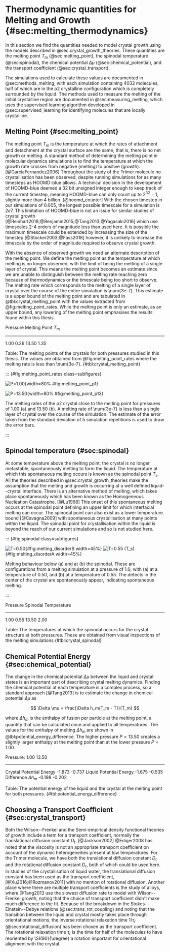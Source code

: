 # Thermodynamic quantities for Melting and Growth {#sec:melting_thermodynamics}

In this section we find the quantities
needed to model crystal growth
using the models described in @sec:crystal_growth_theories.
These quantities are
the melting point $T_m$ (@sec:melting_point),
the spinodal temperature (@sec:spinodal),
the chemical potential $\Delta \mu$ (@sec:chemical_potential), and
the transport coefficient (@sec:crystal_transport).

The simulations used to calculate these values
are documented in @sec:methods_melting,
with each simulation containing 4032 molecules,
half of which are in the p2 crystalline configuration
which is completely surrounded by the liquid.
The methods used to measure the melting of the initial crystalline region
are documented in @sec:measuring_melting,
which uses the supervised learning algorithm developed in @sec:supervised_learning
for identifying molecules that are locally crystalline.

## Melting Point {#sec:melting_point}

The melting point $T_m$ is the temperature
at which the rates of attachment and detachment
at the crystal surface are the same,
that is, there is no net growth or melting.
A standard method of determining the melting point in molecular dynamics simulations
is to find the temperature at which
the growth rate crosses from negative (melting) to positive (growth). [@GarciaFernandez2006]
Throughout the study of the Trimer molecule no crystallisation has been observed,
despite running simulations for as many timesteps as HOOMD-blue allows.
A technical decision in the development of HOOMD-blue
deemed a 32 bit unsigned integer enough to keep track of the current timestep,
meaning HOOMD-blue can only count up to $2^{32}-1$, slightly more than 4 billion. [@hoomd_counter]
With the chosen timestep in our simulations of 0.005,
the longest possible timescale for a simulation is $2e7$.
This limitation of HOOMD-blue is not an issue for
similar studies of crystal growth [@Reinhart2018;@Benjamin2015;@Tang2013;@Yagasaki2016]
which use timescales 2-4 orders of magnitude less than used here.
It is possible the maximum timescale could be extended by increasing
the size of the timestep [@Stocker2003;@Fass2018]
however, it is unlikely to increase the timescale
by the order of magnitude required to observe crystal growth.

With the absence of observed growth
we need an alternate description of the melting point.
We define the melting point as
the temperature at which melting is no longer observed,
with the limit of being the melting of a single layer of crystal.
This means the melting point becomes an estimate
since we are unable to distinguish between
the melting rate reaching zero because of thermodynamics
or the timescale being too short to observe.
The melting rate which corresponds to the melting
of a single layer of crystal over
the course of the entire simulation is \num{3e-7}.
This estimate is a upper bound of the melting point
and are tabulated in @tbl:crystal_melting_point
with the values extracted from @fig:melting_point_rates.
While the melting point is only an estimate,
as an upper bound, any lowering of the melting point
emphasises the results found within this thesis.

Pressure  Melting Point $T_m$
-------- ---------------------
1.00            0.36
13.50           1.35

Table: The melting points of the crystals
for both pressures studied in this thesis.
The values are obtained from @fig:melting_point_rates
where the melting rate is less than \num{3e-7}. {#tbl:crystal_melting_point}

::: {#fig:melting_point_rates class=subfigures}

![P=1.00](../Projects/Crystal_Melting/figures/melting_point_rates_P1.00.svg){width=80% #fig:melting_point_p1}

![P=13.50](../Projects/Crystal_Melting/figures/melting_point_rates_P13.50.svg){width=80% #fig:melting_point_p13}

The melting rates of the p2 crystal close to the melting point
for pressures of 1.00 (a) and 13.50 (b).
A melting rate of \num{3e-7} is less than a single layer of crystal
over the course of the simulation.
The estimate of the error taken from the standard deviation
of 5 simulation repetitions is used to draw the error bars.

:::

## Spinodal temperature {#sec:spinodal}

At some temperature above the melting point,
the crystal is no longer metastable,
spontaneously melting to form the liquid.
The temperature at which this spontaneous melting occurs
is known as the spinodal point $T_s$.
All the theories described in @sec:crystal_growth_theories
make the assumption that the melting and growth
is occurring at a well defined liquid--crystal interface.
There is an alternative method of melting,
which takes place spontaneously
which has been known as the Homogeneous Nucleation Catastrophe. [@Lu1998]
This onset of this spontaneous melting occurs at the spinodal point
defining an upper limit for which interfacial melting can occur.
The spinodal point can also exist as a lower temperature bound [@Cavagna2009]
with spontaneous crystallisation at many points within the liquid.
The spinodal point for crystallisation within the liquid
is beyond the reach of our current simulations
and so is not studied here.

::: {#fig:spinodal class=subfigures}

![T=0.50](../Projects/Crystal_Melting/figures/melting_disorder_P1.00-T0.50.svg){#fig:melting_disorderB width=45%}
![T=0.55 ($T_s$)](../Projects/Crystal_Melting/figures/melting_disorder_P1.00-T0.55.svg){#fig:melting_disorderA width=45%}

Melting behaviour below (a) and at (b) the spinodal.
These are configurations from a melting simulation
at a pressure of 1.0,
with (a) at a temperature of 0.50,
and (b) at a temperature of 0.55.
The defects in the center of the crystal
are spontaneously appear,
indicating spontaneous melting.

:::

Pressure  Spinodal Temperature
-------- ---------------------
1.00            0.55
13.50           2.00

Table: The temperatures at which the spinodal occurs for the crystal structure at both
pressures. These are obtained from visual inspections of the melting simulations.{#tbl:crystal_spinodal}

## Chemical Potential Energy {#sec:chemical_potential}

The change in the chemical potential $\Delta \mu$
between the liquid and crystal states
is an important part of describing crystal melting dynamics.
Finding the chemical potential at each temperature is a complex process,
so a standard approach [@Tang2013] is
to estimate the change in chemical potential $\Delta \mu$ as

$$ \Delta \mu = \frac{\Delta h_m(T_m - T)}{T_m} $$

where $\Delta h_m$ is the enthalpy of fusion per particle at the melting point,
a quantity that can be calculated once and applied to all temperatures.
The values for the enthalpy of melting $\Delta h_m$
are shown in @tbl:potential_energy_difference.
The higher pressure $P=13.50$ creates a slightly larger
enthalpy at the melting point than at the lower pressure $P=1.00$.

Pressure:                    1.00   13.50
----------                 ------  ------
Crystal Potential Energy   -1.873  -0.737
Liquid Potential Energy    -1.675  -0.535
Difference $\Delta h_m$    -0.198  -0.202

Table: The potential energy of the liquid and the crystal at the melting point for both
pressures. {#tbl:potential_energy_difference}

## Choosing a Transport Coefficient {#sec:crystal_transport}

Both the Wilson--Frenkel and the Semi-empirical density functional theories of growth
include a term for a transport coefficient,
normally the translational diffusion constant $D_t$. [@Jackson2002]
@Ediger2008 has noted that the viscosity
is not an appropriate transport coefficient
on account of the dynamic heterogeneities present at low temperatures.
For the Trimer molecule,
we have both the translational diffusion constant $D_t$
and the rotational diffusion constant $D_r$,
both of which could be used here.
In studies of the crystallisation of liquid water,
the translational diffusion constant
has been used as the transport coefficient, [@Xu2016;@Rozmanov2011]
with no mention of rotational diffusion.
Another place where there are multiple transport coefficients
is the study of alloys,
where @Tang2013 use the slowest diffusion rate
to model with Wilson--Frenkel growth,
noting that the choice of transport coefficient
didn't make much difference to the fit.
Because of the breakdown in the Stokes--Einstein--Debye relations (@sec:trans_rot_coupling)
and noting that the transition between the liquid and crystal
mostly takes place through orientational motions,
the inverse rotational relaxation time $1/\tau_r$ (@sec:rotational_diffusion)
has been chosen as the transport coefficient.
The rotational relaxation time $\tau_r$ is the time
for half of the molecules to have reoriented by \SI{90}{\degree}
a rotation important for orientational alignment with the crystal.
